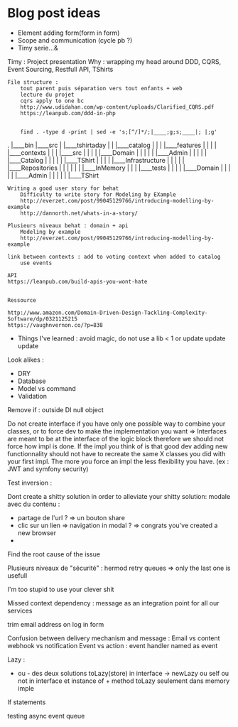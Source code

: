 # Blog post ideas
* Element adding form(form in form)
* Scope and communication (cycle pb ?)
* Timy serie...&

Timy :
    Project presentation
        Why : wrapping my head around DDD, CQRS, Event Sourcing, Restfull API, TShirts

    File structure :
        tout parent puis séparation vers tout enfants + web
        lecture du projet
        cqrs apply to one bc
        http://www.udidahan.com/wp-content/uploads/Clarified_CQRS.pdf
        https://leanpub.com/ddd-in-php


        find . -type d -print | sed -e 's;[^/]*/;|____;g;s;____|; |;g'

.
|____bin
|____src
| |____tshirtaday
| | |____catalog
| | | |____features
| | | | |____contexts
| | | |____src
| | | | |____Domain
| | | | | |____Admin
| | | | | |____Catalog
| | | | | |____TShirt
| | | | |____Infrastructure
| | | | | |____Repositories
| | | | | | |____InMemory
| | | |____tests
| | | | |____Domain
| | | | | |____Admin
| | | | | |____TShirt




    Writing a good user story for behat
        Difficulty to write story for Modeling by EXample
        http://everzet.com/post/99045129766/introducing-modelling-by-example
        http://dannorth.net/whats-in-a-story/

    Plusieurs niveaux behat : domain + api
        Modeling by example
        http://everzet.com/post/99045129766/introducing-modelling-by-example

    link between contexts : add to voting context when added to catalog
        use events

    API
    https://leanpub.com/build-apis-you-wont-hate


    Ressource

    http://www.amazon.com/Domain-Driven-Design-Tackling-Complexity-Software/dp/0321125215
    https://vaughnvernon.co/?p=838


* Things I've learned : avoid magic, do not use a lib < 1 or update update update

Look alikes :
- DRY
- Database
- Model vs command
- Validation

Remove if :
outside
DI
null object


Do not create interface if you have only one possible way to combine your classes, or to force dev to make the implementation you want => Interfaces are meant to be at the interface of the logic block therefore we should not force how impl is done. If the impl you think of is that good dev adding new functionnality should not have to recreate the same X classes you did with your first impl. The more you force an impl the less flexibility you have. (ex : JWT and symfony security)


Test inversion :


Dont create a shitty solution in order to alleviate your shitty solution:
modale avec du contenu :
* partage de l'url ? => un bouton share
* clic sur un lien => navigation in modal ? => congrats you've created a new browser
* 

Find the root cause of the issue

Plusieurs niveaux de "sécurité" : hermod retry queues => only the last one is usefull


I'm too stupid to use your clever shit



Missed context dependency : message as an integration point for all our services


trim email address on log in form



Confusion between delivery mechanism and message :
Email vs content
webhook vs notification
Event vs action : event handler named as event


Lazy :
+ ou - des deux solutions
 toLazy(store) in interface -> newLazy ou self
ou not in interface et instance of + method toLazy seulement dans memory imple


If statements

testing async event queue

